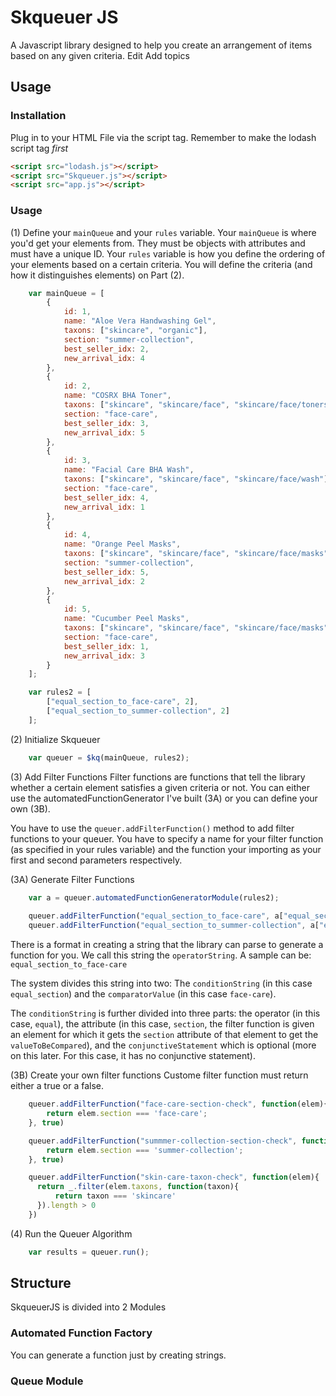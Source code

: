 # Skqueuer JS

A Javascript library designed to help you create an arrangement of items based on any given criteria. Edit
Add topics

## Usage

### Installation
Plug in to your HTML File via the script tag. Remember to make the lodash script tag _first_
```html
<script src="lodash.js"></script>
<script src="Skqueuer.js"></script>
<script src="app.js"></script>
```
### Usage

(1) Define your `mainQueue` and your `rules` variable. Your `mainQueue` is where you'd get your elements from. They must be objects with attributes and must have a unique ID. Your `rules` variable is how you define the ordering of your elements based on a certain criteria. You will define the criteria (and how it distinguishes elements) on Part (2).
```javascript
    var mainQueue = [
        {
            id: 1,
            name: "Aloe Vera Handwashing Gel",
            taxons: ["skincare", "organic"],
            section: "summer-collection",
            best_seller_idx: 2,
            new_arrival_idx: 4
        },
        {
            id: 2,
            name: "COSRX BHA Toner",
            taxons: ["skincare", "skincare/face", "skincare/face/toners"],
            section: "face-care",
            best_seller_idx: 3,
            new_arrival_idx: 5
        },
        {
            id: 3,
            name: "Facial Care BHA Wash",
            taxons: ["skincare", "skincare/face", "skincare/face/wash"],
            section: "face-care",
            best_seller_idx: 4,
            new_arrival_idx: 1
        },
        {
            id: 4,
            name: "Orange Peel Masks",
            taxons: ["skincare", "skincare/face", "skincare/face/masks"],
            section: "summer-collection",
            best_seller_idx: 5,
            new_arrival_idx: 2
        },
        {
            id: 5,
            name: "Cucumber Peel Masks",
            taxons: ["skincare", "skincare/face", "skincare/face/masks"],
            section: "face-care",
            best_seller_idx: 1,
            new_arrival_idx: 3
        }
    ];

    var rules2 = [
        ["equal_section_to_face-care", 2],
        ["equal_section_to_summer-collection", 2]
    ]; 
```

(2) Initialize Skqueuer
```javascript
    var queuer = $kq(mainQueue, rules2);
```

(3) Add Filter Functions
Filter functions are functions that tell the library whether a certain element satisfies a given criteria or not. You can either use the automatedFunctionGenerator I've built (3A) or you can define your own (3B).

You have to use the `queuer.addFilterFunction()` method to add filter functions to your queuer. You have to specify a name for your filter function (as specified in your rules variable) and the function your importing as your first and second parameters respectively.

(3A) Generate Filter Functions
```javascript
    var a = queuer.automatedFunctionGeneratorModule(rules2);
    
    queuer.addFilterFunction("equal_section_to_face-care", a["equal_section_to_face-care"])
    queuer.addFilterFunction("equal_section_to_summer-collection", a["equal_section_to_summer-collection"])
```

There is a format in creating a string that the library can parse to generate a function for you. We call this string the `operatorString`. A sample can be: `equal_section_to_face-care`

The system divides this string into two: The `conditionString` (in this case `equal_section`) and the `comparatorValue` (in this case `face-care`).

The `conditionString` is further divided into three parts: the operator (in this case, `equal`), the attribute (in this case, `section`, the filter function is given an element for which it gets the `section` attribute of that element to get the `valueToBeCompared`), and the `conjunctiveStatement` which is optional (more on this later. For this case, it has no conjunctive statement).

(3B) Create your own filter functions
Custome filter function must return either a true or a false.
```javascript
    queuer.addFilterFunction("face-care-section-check", function(elem){
        return elem.section === 'face-care';
    }, true)

    queuer.addFilterFunction("summmer-collection-section-check", function(elem){
        return elem.section === 'summer-collection';
    }, true)

    queuer.addFilterFunction("skin-care-taxon-check", function(elem){
      return _.filter(elem.taxons, function(taxon){
          return taxon === 'skincare'
      }).length > 0
    })

```

(4) Run the Queuer Algorithm
```javascript
    var results = queuer.run();
```

## Structure
SkqueuerJS is divided into 2 Modules

### Automated Function Factory
You can generate a function just by creating strings.
### Queue Module

